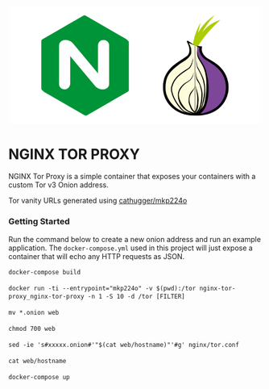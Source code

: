 <p  align="center">
<img src="https://github.com/anthonybudd/nginx-tor-proxy/raw/master/docs/img/header.png" width="500" alt="Header">
</p>

# NGINX TOR PROXY

NGINX Tor Proxy is a simple container that exposes your containers with a custom Tor v3 Onion address.

Tor vanity URLs generated using [cathugger/mkp224o](https://github.com/cathugger/mkp224o)

### Getting Started
Run the command below to create a new onion address and run an example application. The `docker-compose.yml` used in this project will just expose a container that will echo any HTTP requests as JSON.
```
docker-compose build 

docker run -ti --entrypoint="mkp224o" -v $(pwd):/tor nginx-tor-proxy_nginx-tor-proxy -n 1 -S 10 -d /tor [FILTER] 

mv *.onion web

chmod 700 web

sed -ie 's#xxxxx.onion#'"$(cat web/hostname)"'#g' nginx/tor.conf

cat web/hostname

docker-compose up
```
